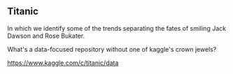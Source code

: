 ## Titanic

In which we identify some of the trends separating the fates of smiling Jack Dawson and Rose Bukater. 

What's a data-focused repository without one of kaggle's crown jewels? 

https://www.kaggle.com/c/titanic/data 
